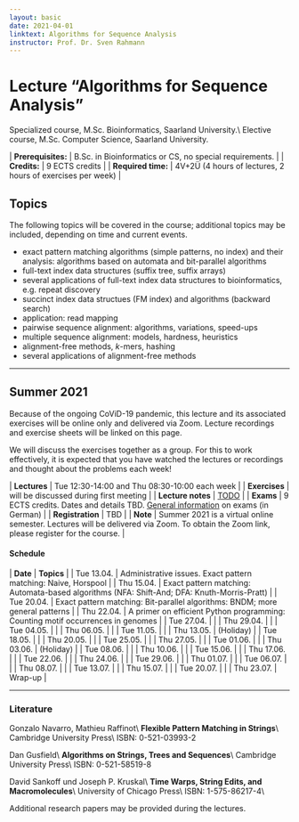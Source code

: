 ```yaml
---
layout: basic
date: 2021-04-01
linktext: Algorithms for Sequence Analysis
instructor: Prof. Dr. Sven Rahmann
---
```


# Lecture “Algorithms for Sequence Analysis”

Specialized course, M.Sc. Bioinformatics, Saarland University.\\
Elective course, M.Sc. Computer Science, Saarland University.

| **Prerequisites:** | B.Sc. in Bioinformatics or CS, no special requirements. |
| **Credits:** | 9 ECTS credits |
| **Required time:** | 4V+2Ü (4 hours of lectures, 2 hours of exercises per week) |


## Topics

The following topics will be covered in the course; additional topics may be included, depending on time and current events.

* exact pattern matching algorithms (simple patterns, no index) and their analysis: algorithms based on automata and bit-parallel algorithms
* full-text index data structures (suffix tree, suffix arrays)
* several applications of full-text index data structures to bioinformatics, e.g. repeat discovery
* succinct index data structues (FM index) and algorithms (backward search)
* application: read mapping
* pairwise sequence alignment: algorithms, variations, speed-ups
* multiple sequence alignment: models, hardness, heuristics
* alignment-free methods, *k*-mers, hashing
* several applications of alignment-free methods

---


## Summer 2021

Because of the ongoing CoViD-19 pandemic, this lecture and its associated exercises will be online only and delivered via Zoom.
Lecture recordings and exercise sheets will be linked on this page.

We will discuss the exercises together as a group.
For this to work effectively, it is expected that you have watched the lectures or recordings and thought about the problems each week!

| **Lectures** | Tue 12:30-14:00 and Thu 08:30-10:00 each week |
| **Exercises** | will be discussed during first meeting |
| **Lecture notes** | [TODO](TODO) |
| **Exams** | 9 ECTS credits. Dates and details TBD. [General information](/infos/pruefungen) on exams (in German) |
| **Registration** | TBD |
| **Note** | Summer 2021 is a virtual online semester. Lectures will be delivered via Zoom. To obtain the Zoom link, please register for the course. |

#### Schedule

| **Date** | **Topics** |
| Tue 13.04. | Administrative issues. Exact pattern matching: Naive, Horspool |
| Thu 15.04. | Exact pattern matching: Automata-based algorithms (NFA: Shift-And; DFA: Knuth-Morris-Pratt) |
| Tue 20.04. | Exact pattern matching: Bit-parallel algorithms: BNDM; more general patterns |
| Thu 22.04. | A primer on efficient Python programming: Counting motif occurrences in genomes |
| Tue 27.04. | |
| Thu 29.04. | |
| Tue 04.05. | |
| Thu 06.05. | |
| Tue 11.05. | |
| Thu 13.05. | (Holiday) |
| Tue 18.05. | |
| Thu 20.05. | |
| Tue 25.05. | |
| Thu 27.05. | |
| Tue 01.06. | |
| Thu 03.06. | (Holiday) |
| Tue 08.06. | |
| Thu 10.06. | |
| Tue 15.06. | |
| Thu 17.06. | |
| Tue 22.06. | |
| Thu 24.06. | |
| Tue 29.06. | |
| Thu 01.07. | |
| Tue 06.07. | |
| Thu 08.07. | |
| Tue 13.07. | |
| Thu 15.07. | |
| Tue 20.07. | |
| Thu 23.07. | Wrap-up |

---


### Literature

Gonzalo Navarro, Mathieu Raffinot\\
**Flexible Pattern Matching in Strings**\\
Cambridge University Press\\
ISBN: 0-521-03993-2

Dan Gusfield\\
**Algorithms on Strings, Trees and Sequences**\\
Cambridge University Press\\
ISBN: 0-521-58519-8

David Sankoff und Joseph P. Kruskal\\
**Time Warps, String Edits, and Macromolecules**\\
University of Chicago Press\\
ISBN: 1-575-86217-4\\

Additional research papers may be provided during the lectures.
